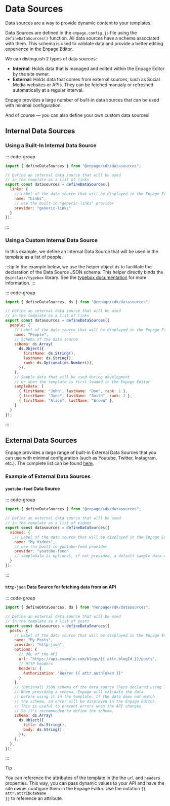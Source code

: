 # Data Sources

Data sources are a way to provide dynamic content to your templates.

Data Sources are defined in the `enpage.config.js` file using the `defineDataSources()` function.
All data sources have a schema associated with them. This schema is used to validate data and provide a better editing experience in the Enpage Editor.

We can distinguish 2 types of data sources:

- **Internal**: Holds data that is managed and edited within the Enpage Editor by the site owner.
- **External**:  Holds data that comes from external sources, such as Social Media websites or APIs. They can be fetched manualy or refreshed automatically at a regular interval.

Enpage provides a large number of built-in data sources that can be used with minimal configuration.

And of course — you can also define your own custom data sources!



## Internal Data Sources

### Using a Built-In Internal Data Source

::: code-group

```javascript [enpage.config.js]
import { defineDataSources } from "@enpage/sdk/datasources";

// Define an internal data source that will be used
// in the template as a list of links
export const datasources = defineDataSources({
  links: {
    // Label of the data source that will be displayed in the Enpage Editor
    name: "Links",
    // use the built-in "generic-links" provider
    provider: "generic-links"
  }
});
```

:::

### Using a Custom Internal Data Source

In this example, we define an Internal Data Source that will be used in the template as a list of people.

:::tip
In the example below, we use the helper object `ds` to facilitate the declaration of the Data Source JSON schema.
This helper directly binds the `@sinclair/typebox` library.
See the [typebox documentation](https://github.com/sinclairzx81/typebox) for more information.
:::


::: code-group

```javascript [enpage.config.js]
import { defineDataSources, ds } from "@enpage/sdk/datasources";

// Define an internal data source that will be used
// in the template as a list of links
export const datasources = defineDataSources({
  people: {
    // Label of the data source that will be displayed in the Enpage Editor
    name: "People",
    // Schema of the data source
    schema: ds.Array(
      ds.Object({
        firstName: ds.String(),
        lastName: ds.String(),
        rank: ds.Optional(ds.Number()),
      }),
    ),
    // Sample data that will be used during development
    // or when the template is first loaded in the Enpage Editor
    sampleData: [
      { firstName: "John", lastName: "Doe", rank: 1 },
      { firstName: "Jane", lastName: "Smith", rank: 2 },
      { firstName: "Alice", lastName: "Brown" },
    ]
  }
});
```

:::

## External Data Sources


Enpage provides a large range of built-in External Data Sources that you can use with minimal configuration (such as Youtube, Twitter, Instagram, etc.).
The complete list can be found [here](./external/).

### Example of External Data Sources

#### `youtube-feed` Data Source

::: code-group

```javascript [enpage.config.js]
import { defineDataSources } from "@enpage/sdk/datasources";

// Define an external data source that will be used
// in the template as a list of videos
export const datasources = defineDataSources({
  videos: {
    // Label of the data source that will be displayed in the Enpage Editor
    name: "My Videos",
    // use the built-in youtube-feed provider
    provider: "youtube-feed"
    // sampleData is optional, if not provided, a default sample data will be used
  }
});
```

:::

#### `http-json` Data Source for fetching data from an API

::: code-group

```javascript [enpage.config.js]
import { defineDataSources, ds } from "@enpage/sdk/datasources";

// Define an external data source that will be used
// in the template as a list of posts
export const datasources = defineDataSources({
  posts: {
    // Label of the data source that will be displayed in the Enpage Editor
    name: "My Posts",
    provider: "http-json",
    options: {
      // URL of the API
      url: "https://api.example.com/blogs/{{ attr.blogId }}/posts",
      // HTTP headers
      headers: {
        Authorization: "Bearer {{ attr.authToken }}"
      }
    },
    // (Optional) JSON schema of the data source (here declared using Typebox)
    // When providibg a schema, Enpage will validate the data
    // before using it in the template. If the data does not match
    // the schema, an error will be displayed in the Enpage Editor.
    // This is useful to prevent errors when the API changes.
    // So it's recommended to define the schema.
    schema: ds.Array(
      ds.Object({
        title: ds.String(),
        body: ds.String(),
      }),
    ),
  },
});
```

:::

> [!TIP]
> You can reference the attributes of the template in the the `url` and `headers` properties.
This way, you can pass dynamic values to your API and have the site owner configure them in the Enpage Editor.
Use the notation <code v-pre>{{ attr.attributeName }}</code> to reference an attribute.
